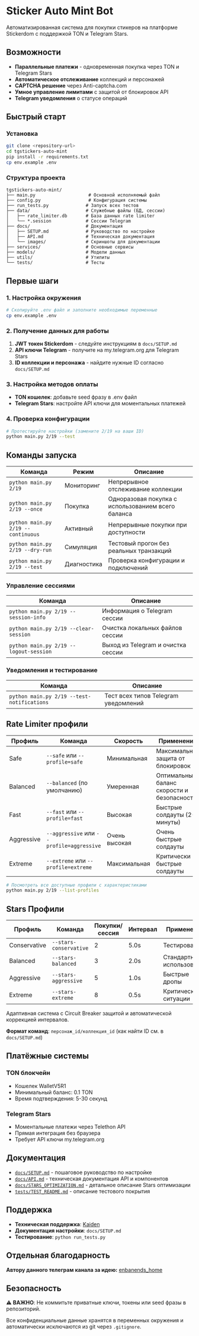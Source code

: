 # Sticker Auto Mint Bot

Автоматизированная система для покупки стикеров на платформе Stickerdom с поддержкой TON и Telegram Stars.

## Возможности

- **Параллельные платежи** - одновременная покупка через TON и Telegram Stars
- **Автоматическое отслеживание** коллекций и персонажей
- **CAPTCHA решение** через Anti-captcha.com
- **Умное управление лимитами** с защитой от блокировок API
- **Telegram уведомления** о статусе операций

## Быстрый старт

### Установка
```bash
git clone <repository-url>
cd tgstickers-auto-mint
pip install -r requirements.txt
cp env.example .env
```

### Структура проекта
```
tgstickers-auto-mint/
├── main.py                    # Основной исполняемый файл
├── config.py                  # Конфигурация системы
├── run_tests.py              # Запуск всех тестов
├── data/                     # Служебные файлы (БД, сессии)
│   ├── rate_limiter.db       # База данных rate limiter
│   └── *.session             # Сессии Telegram
├── docs/                     # Документация
│   ├── SETUP.md              # Руководство по настройке
│   ├── API.md                # Техническая документация
│   └── images/               # Скриншоты для документации
├── services/                 # Основные сервисы
├── models/                   # Модели данных
├── utils/                    # Утилиты
└── tests/                    # Тесты
```

## Первые шаги

### 1. Настройка окружения
```bash
# Скопируйте .env файл и заполните необходимые переменные
cp env.example .env
```

### 2. Получение данных для работы
1. **JWT токен Stickerdom** - следуйте инструкциям в `docs/SETUP.md`
2. **API ключи Telegram** - получите на my.telegram.org для Telegram Stars
3. **ID коллекции и персонажа** - найдите нужные ID согласно `docs/SETUP.md`

### 3. Настройка методов оплаты
- **TON кошелек**: добавьте seed фразу в .env файл
- **Telegram Stars**: настройте API ключи для моментальных платежей

### 4. Проверка конфигурации
```bash
# Протестируйте настройки (замените 2/19 на ваши ID)
python main.py 2/19 --test
```

## Команды запуска

| Команда | Режим | Описание |
|---------|-------|----------|
| `python main.py 2/19` | Мониторинг | Непрерывное отслеживание коллекции |
| `python main.py 2/19 --once` | Покупка | Одноразовая покупка с использованием всего баланса |
| `python main.py 2/19 --continuous` | Активный | Непрерывные покупки при доступности |
| `python main.py 2/19 --dry-run` | Симуляция | Тестовый прогон без реальных транзакций |
| `python main.py 2/19 --test` | Диагностика | Проверка конфигурации и подключений |

### Управление сессиями

| Команда | Описание |
|---------|----------|
| `python main.py 2/19 --session-info` | Информация о Telegram сессии |
| `python main.py 2/19 --clear-session` | Очистка локальных файлов сессии |
| `python main.py 2/19 --logout-session` | Выход из Telegram и очистка сессии |

### Уведомления и тестирование

| Команда | Описание |
|---------|----------|
| `python main.py 2/19 --test-notifications` | Тест всех типов Telegram уведомлений |

## Rate Limiter профили

| Профиль | Команда | Скорость | Применение |
|---------|---------|----------|------------|
| Safe | `--safe` или `--profile=safe` | Минимальная | Максимальная защита от блокировок |
| Balanced | `--balanced` (по умолчанию) | Умеренная | Оптимальный баланс скорости и безопасности |
| Fast | `--fast` или `--profile=fast` | Высокая | Быстрые солдауты (2-3 минуты) |
| Aggressive | `--aggressive` или `--profile=aggressive` | Очень высокая | Очень быстрые солдауты |
| Extreme | `--extreme` или `--profile=extreme` | Максимальная | Критически быстрые солдауты |

```bash
# Посмотреть все доступные профили с характеристиками
python main.py 2/19 --list-profiles
```

## Stars Профили

| Профиль | Команда | Покупки/сессия | Интервал | Применение |
|---------|---------|----------------|----------|------------|
| Conservative | `--stars-conservative` | 2 | 5.0s | Тестирование |
| Balanced | `--stars-balanced` | 3 | 2.0s | Стандартное использование |
| Aggressive | `--stars-aggressive` | 5 | 1.0s | Быстрые дропы |
| Extreme | `--stars-extreme` | 8 | 0.5s | Критические ситуации |

Адаптивная система с Circuit Breaker защитой и автоматической коррекцией интервалов.

**Формат команд**: `персонаж_id/коллекция_id` (как найти ID см. в `docs/SETUP.md`)

## Платёжные системы

### TON блокчейн
- Кошелек WalletV5R1
- Минимальный баланс: 0.1 TON
- Время подтверждения: 5-30 секунд

### Telegram Stars
- Моментальные платежи через Telethon API
- Прямая интеграция без браузера
- Требует API ключи my.telegram.org

## Документация

- [`docs/SETUP.md`](docs/SETUP.md) - пошаговое руководство по настройке
- [`docs/API.md`](docs/API.md) - техническая документация API и компонентов
- [`docs/STARS_OPTIMIZATION.md`](docs/STARS_OPTIMIZATION.md) - детальное описание Stars оптимизации
- [`tests/TEST_README.md`](tests/TEST_README.md) - описание тестового покрытия

## Поддержка

- **Техническая поддержка**: [Kaiden](https://t.me/kam1teru)
- **Документация настройки**: `docs/SETUP.md`
- **Тестирование**: `python run_tests.py`

## Отдельная благодарность 

**Автору данного телеграм канала за идею:** [enbanends_home](https://t.me/enbanends_home)

## Безопасность

⚠️ **ВАЖНО**: Не коммитьте приватные ключи, токены или seed фразы в репозиторий.

Все конфиденциальные данные хранятся в переменных окружения и автоматически исключаются из git через `.gitignore`.
